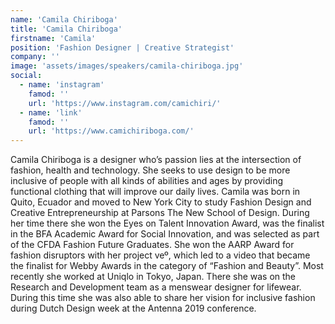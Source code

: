 ```yaml
---
name: 'Camila Chiriboga'
title: 'Camila Chiriboga'
firstname: 'Camila'
position: 'Fashion Designer | Creative Strategist'
company: ''
image: 'assets/images/speakers/camila-chiriboga.jpg'
social:
  - name: 'instagram'
    famod: ''
    url: 'https://www.instagram.com/camichiri/'
  - name: 'link'
    famod: ''
    url: 'https://www.camichiriboga.com/'
---
```


Camila Chiriboga is a designer who’s passion lies at the intersection of fashion, health and technology. She seeks to use design to be more inclusive of people with all kinds of abilities and ages by providing functional clothing that will improve our daily lives. Camila was born in Quito, Ecuador and moved to New York City to study Fashion Design and Creative Entrepreneurship at Parsons The New School of Design. During her time there she won the Eyes on Talent Innovation Award, was the finalist in the BFA Academic Award for Social Innovation, and was selected as part of the CFDA Fashion Future Graduates. She won the AARP Award for fashion disruptors with her project veº, which led to a video that became the finalist for Webby Awards in the category of “Fashion and Beauty”. Most recently she worked at Uniqlo in Tokyo, Japan. There she was on the Research and Development team as a menswear designer for lifewear. During this time she was also able to share her vision for inclusive fashion during Dutch Design week at the Antenna 2019 conference.
